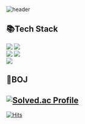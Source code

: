 ![header](https://capsule-render.vercel.app/api?type=Waving&color=gradient&sectir&text=Welcome%20my%20Github&animation=twinkling&fontSize=65&height=200)
<br/>
## 📚Tech Stack
<img src="https://img.shields.io/badge/c-A8B9CC?style=for-the-badge&logo=C&logoColor=white"> <img src="https://img.shields.io/badge/java-007396?style=for-the-badge&logo=java&logoColor=white">    
<img src="https://img.shields.io/badge/spring-6DB33F?style=for-the-badge&logo=spring&logoColor=white">  <img src="https://img.shields.io/badge/Spring%20Boot-6DB33F?style=for-the-badge&logo=Spring%20Boot&logoColor=white"/> 
<br/>
<img src="https://img.shields.io/badge/mysql-4479A1?style=for-the-badge&logo=MySql&logoColor=white">

## 🎯BOJ
[![Solved.ac Profile](http://mazassumnida.wtf/api/generate_badge?boj=jho7535)](https://solved.ac/jho7535)<br/>
---

[![Hits](https://hits.seeyoufarm.com/api/count/incr/badge.svg?url=https%3A%2F%2Fgithub.com%2Fjho7535&count_bg=%233D75C8&title_bg=%23555555&icon=&icon_color=%23E7E7E7&title=hits&edge_flat=false)](https://hits.seeyoufarm.com)
